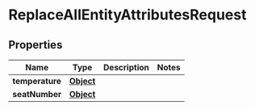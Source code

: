 

# ReplaceAllEntityAttributesRequest

## Properties

Name | Type | Description | Notes
------------ | ------------- | ------------- | -------------
**temperature** | [**Object**](.md) |  | 
**seatNumber** | [**Object**](.md) |  | 



